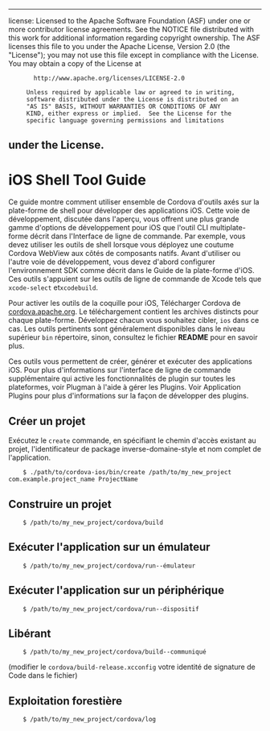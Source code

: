 * * *

license: Licensed to the Apache Software Foundation (ASF) under one or more contributor license agreements. See the NOTICE file distributed with this work for additional information regarding copyright ownership. The ASF licenses this file to you under the Apache License, Version 2.0 (the "License"); you may not use this file except in compliance with the License. You may obtain a copy of the License at

           http://www.apache.org/licenses/LICENSE-2.0
    
         Unless required by applicable law or agreed to in writing,
         software distributed under the License is distributed on an
         "AS IS" BASIS, WITHOUT WARRANTIES OR CONDITIONS OF ANY
         KIND, either express or implied.  See the License for the
         specific language governing permissions and limitations
    

## under the License.

# iOS Shell Tool Guide

Ce guide montre comment utiliser ensemble de Cordova d'outils axés sur la plate-forme de shell pour développer des applications iOS. Cette voie de développement, discutée dans l'aperçu, vous offrent une plus grande gamme d'options de développement pour iOS que l'outil CLI multiplate-forme décrit dans l'Interface de ligne de commande. Par exemple, vous devez utiliser les outils de shell lorsque vous déployez une coutume Cordova WebView aux côtés de composants natifs. Avant d'utiliser ou l'autre voie de développement, vous devez d'abord configurer l'environnement SDK comme décrit dans le Guide de la plate-forme d'iOS. Ces outils s'appuient sur les outils de ligne de commande de Xcode tels que `xcode-select` et`xcodebuild`.

Pour activer les outils de la coquille pour iOS, Télécharger Cordova de [cordova.apache.org][1]. Le téléchargement contient les archives distincts pour chaque plate-forme. Développez chacun vous souhaitez cibler, `ios` dans ce cas. Les outils pertinents sont généralement disponibles dans le niveau supérieur `bin` répertoire, sinon, consultez le fichier **README** pour en savoir plus.

 [1]: http://cordova.apache.org

Ces outils vous permettent de créer, générer et exécuter des applications iOS. Pour plus d'informations sur l'interface de ligne de commande supplémentaire qui active les fonctionnalités de plugin sur toutes les plateformes, voir Plugman à l'aide à gérer les Plugins. Voir Application Plugins pour plus d'informations sur la façon de développer des plugins.

## Créer un projet

Exécutez le `create` commande, en spécifiant le chemin d'accès existant au projet, l'identificateur de package inverse-domaine-style et nom complet de l'application.

        $ ./path/to/cordova-ios/bin/create /path/to/my_new_project com.example.project_name ProjectName
    

## Construire un projet

        $ /path/to/my_new_project/cordova/build
    

## Exécuter l'application sur un émulateur

        $ /path/to/my_new_project/cordova/run--émulateur
    

## Exécuter l'application sur un périphérique

        $ /path/to/my_new_project/cordova/run--dispositif
    

## Libérant

        $ /path/to/my_new_project/cordova/build--communiqué
    

(modifier le `cordova/build-release.xcconfig` votre identité de signature de Code dans le fichier)

## Exploitation forestière

        $ /path/to/my_new_project/cordova/log